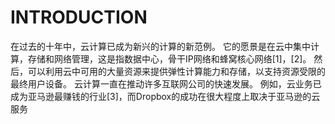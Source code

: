 # INTRODUCTION
在过去的十年中，云计算已成为新兴的计算的新范例。 它的愿景是在云中集中计算，存储和网络管理，这是指数据中心，骨干IP网络和蜂窝核心网络[1]，[2]。 然后，可以利用云中可用的大量资源来提供弹性计算能力和存储，以支持资源受限的最终用户设备。 云计算一直在推动许多互联网公司的快速发展。 例如，云业务已成为亚马逊最赚钱的行业[3]，而Dropbox的成功在很大程度上取决于亚马逊的云服务
#